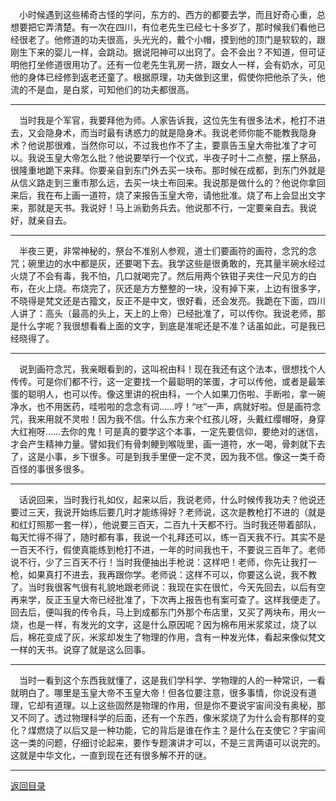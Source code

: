 &emsp;小时候遇到这些稀奇古怪的学问，东方的、西方的都要去学，而且好奇心重，总想要把它弄清楚。有一次在四川，有位老先生已经七十多岁了，那时候我们看他已经很老了。他修道的功夫很高，头光光的，戴个小帽，摸到他的顶门是软软的，跟刚生下来的婴儿一样，会跳动。据说阳神可以出窍了。会不会出？不知道，但可证明他打坐修道很用功了。还有一位老先生乳房一挤，跟女人一样，会有奶水，可见他的身体已经修到返老还童了。根据原理，功夫做到这里，假使你把他杀了头，他流的不是血，是白浆，可知他们的功夫都很高。
___
&emsp;当时我是个军官，我要拜他为师。人家告诉我，这位先生有很多法术，枪打不进去，又会隐身术，而当时最有诱惑力的就是隐身术。我说老师你能不能教我隐身术？他说那很难，当然你可以，不过我也作不了主，要禀告玉皇大帝批准了才可以。我说玉皇大帝怎么批？他说要举行一个仪式，半夜子时十二点整，摆上祭品，很隆重地跪下来拜。你要亲自到东门外去买一块布。那时候在成都，到东门外就是从信义路走到三重市那么远，去买一块土布回来。我说那是做什么的？他说你拿回来后，我在布上画一道符，烧了来报告玉皇大帝，请他批准。烧了布上会显出文字来，那就是天书。我说好！马上派勤务兵去。他说那不行，一定要亲自去。我说好，就亲自去。
___
&emsp;半夜三更，非常神秘的，祭台不准别人参观，道士们要画符的画符，念咒的念咒；碗里边的水中都是灰，还要喝下去。我学这些是很勇敢的，充其量半碗水经过火烧了不会有毒，我不怕，几口就喝完了。然后用两个铁钳子夹住一尺见方的白布，在火上烧。布烧完了，灰还是方方整整的一块，没有掉下来，上边有很多字，不晓得是梵文还是古籀文，反正不是中文，很好看，还会发亮。我跪在下面，四川人讲了：高头（最高的头上，天上的上帝）已经批准了，可以传你。我说老师，那是什么字呢？我很想看看上面的文字，到底是准呢还是不准？话虽如此，可是我已经晓得了。
___
&emsp;说到画符念咒，我亲眼看到的，这叫祝由科！现在我还有这个法本，很想找个人传传。可是你们都不行，这一定要找一个最聪明的笨蛋，才可以传他，或者是最笨蛋的聪明人，也可以传。像这里讲的祝由科，一个人如果刀伤啦、手断啦，拿一碗净水，也不用医药，哇啦啦的念念有词……哼！“``呸``”一声，病就好啦。但是画符念咒，我来用就不灵啦！因为我不信。什么东方来个红孩儿呀，头戴红缨帽呀，身穿大红袍呀……去你的鬼！可是真的要学这个本事，一定先要信仰，要绝对的迷信，才会产生精神力量。譬如我们有骨刺鲠到喉咙里，画一道符，水一喝，骨刺就下去了，这是小事，乡下很多。可是到我手里便一定不灵，因为我不信。像这一类千奇百怪的事很多很多。
___
&emsp;话说回来，当时我行礼如仪，起来以后，我说老师，什么时候传我功夫？他说还要过三天，我说开始练后要几时才能练得好？老师说，这次是教枪打不进的（就是和红灯照那一套一样），他说要三百天，二百九十天都不行。当时我还带着部队，每天忙得不得了，随时都有事，我说一个礼拜还可以，练一百天我不行。其实不是一百天不行，假使真能练到枪打不进，一年的时间我也干，不要说三百年了。老师说不行，少了三百天不行！当时我便抽出手枪说：这样吧！老师，你先让我打一枪，如果真打不进去，我再跟你学。老师说：这样不可以，你要这么说，我不教了。当时我很客气很有礼貌地跟老师说：我现在实在很忙，今天先回去，以后有空再来学，反正玉皇大帝已经批准了，下次再上报告也有案可查了。这样我便走了。回去后，便叫我的传令兵，马上到成都东门外那个布店里，又买了两块布，用火一烧，也是一样，有发光的文字，这是什么原因呢？因为棉布用米浆浆过，烧了以后，棉花变成了灰，米浆却发生了物理的作用，含有一种发光体，看起来像似梵文一样的天书。说穿了就是这么回事。
___
&emsp;当时一看到这个东西我就懂了，这是我们学科学、学物理的人的一种常识，一看就明白了。哪里是玉皇大帝不玉皇大帝！但各位要注意，很多事情，你说没有道理，它却有道理。以上这些固然是物理的作用，但是你不要说宇宙间没有奥秘，那又不同了。透过物理科学的后面，还有一个东西，像米浆烧了为什么会有那样的变化？煤燃烧了以后又是一种功能，它的背后是谁在作主？是什么在支使它？宇宙间这一类的问题，仔细讨论起来，要作专题演讲才可以，不是三言两语可以说完的。这就是中华文化，一直到现在还有很多解不开的谜。
___
[返回目录](../../../master/README.md#目录)